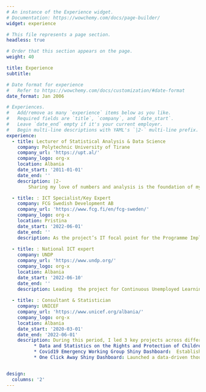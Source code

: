 ```yaml
---
# An instance of the Experience widget.
# Documentation: https://wowchemy.com/docs/page-builder/
widget: experience

# This file represents a page section.
headless: true

# Order that this section appears on the page.
weight: 40

title: Experience
subtitle:

# Date format for experience
#   Refer to https://wowchemy.com/docs/customization/#date-format
date_format: Jan 2006

# Experiences.
#   Add/remove as many `experience` items below as you like.
#   Required fields are `title`, `company`, and `date_start`.
#   Leave `date_end` empty if it's your current employer.
#   Begin multi-line descriptions with YAML's `|2-` multi-line prefix.
experience:
  - title: Lecturer of Statistical Analysis & Data Science 
    company: Polytechnic University of Tirane
    company_url: 'https://upt.al/'
    company_logo: org-x
    location: Albania
    date_start: '2011-01-01'
    date_end: ''
    description: |2-
        Sharing my love of numbers and analysis is the foundation of my career. By delivering comprehensive, engaging undergraduate/graduate level teaching         in Data Science & Machine Learning; Statistical Programming in R, Python; Probability and Statistics, I project manage the design, content research         and delivery of Data Science teaching courses, integrating core data science fundamentals and expanding course content to support related data              science disciplines.  

  - title: : ICT Specialist/Key Expert
    company: FCG Swedish Development AB
    company_url: 'https://www.fcg.fi/en/fcg-sweden/'
    company_logo: org-x
    location: Pristina
    date_start: '2022-06-01'
    date_end: ''
    description: As the project’s IT focal point for the Programme Implementation Unit, masterminding project deliverables for the Project IT Component,            coordinating resources, team engagement and translating each element into core tasks i.e drafting ToR and identifying profiles of short-term experts         in Component 3 to execute assignments.
    
  - title: : National ICT expert
    company: UNDP
    company_url: 'https://www.undp.org/'
    company_logo: org-x
    location: Albania
    date_start: '2022-06-10'
    date_end: ''
    description: Leading  the project for Continuous Unemployed Learning by integrating national ICT framework insights to develop a digital literacy               curriculum, drafting and validating methodology to support adults with low-literacy level. Part of this role is to develop roll out strategies and a         scale-up strategy for similar learning platforms across Albania, integrating localised data analysis/market insights to establish bespoke                   sub-projects.
    
  - title: : Consultant & Statistician
    company: UNICEF
    company_url: 'https://www.unicef.org/albania/'
    company_logo: org-x
    location: Albania
    date_start: '2020-03-01'
    date_end: '2022-06-01'
    description: During this period, I led 3 key projects across different subject areas:
          *	Data and Statistics on the Rights and Protection of Children project: Collating, validating, and analysing data acquired from a wide range of               resources, translating key insights into tangible information for publication into reports and presentations. 
          *	Covid19 Emergency Working Group Shiny Dashboard:  Establishing a data-driven dashboard through comprehensive data management to deliver a                   programme strategy in response to the global pandemic.
          *	One Click Away Shiny Dashboard: Launched a data-driven thought dashboard to support a programme strategy to identify problems associated with               children’s use of the internet; managed the end-to-end project from data research, collation, processing and interpretation.


design:
  columns: '2'
---
```

